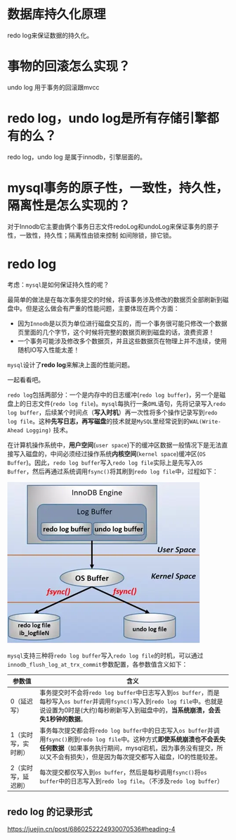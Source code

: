 # 数据库持久化原理

redo log来保证数据的持久化。

# 事物的回滚怎么实现？

undo log 用于事务的回滚跟mvcc

# redo log，undo log是所有存储引擎都有的么？

redo log，undo log 是属于innodb，引擎层面的。



# mysql事务的原子性，一致性，持久性，隔离性是怎么实现的？

对于Innodb它主要由俩个事务日志文件redoLog和undoLog来保证事务的原子性，一致性，持久性；隔离性由锁来控制 如间隙锁，排它锁。



# redo log

考虑：`mysql`是如何保证持久性的呢？

最简单的做法是在每次事务提交的时候，将该事务涉及修改的数据页全部刷新到磁盘中。但是这么做会有严重的性能问题，主要体现在两个方面：

- 因为`Innodb`是以页为单位进行磁盘交互的，而一个事务很可能只修改一个数据页里面的几个字节，这个时候将完整的数据页刷到磁盘的话，浪费资源！
- 一个事务可能涉及修改多个数据页，并且这些数据页在物理上并不连续，使用随机IO写入性能太差！



`mysql`设计了**redo log**来解决上面的性能问题。

一起看看吧。

`redo log`包括两部分：一个是内存中的日志缓冲(`redo log buffer`)，另一个是磁盘上的日志文件(`redo log file`)。`mysql`每执行一条`DML`语句，先将记录写入`redo log buffer`，后续某个时间点（**写入时机**）再一次性将多个操作记录写到`redo log file`。这种**先写日志，再写磁盘**的技术就是`MySQL`里经常说到的`WAL(Write-Ahead Logging)` 技术。



在计算机操作系统中，**用户空间**(`user space`)下的缓冲区数据一般情况下是无法直接写入磁盘的，中间必须经过操作系统**内核空间**(`kernel space`)缓冲区(`OS Buffer`)。因此，`redo log buffer`写入`redo log file`实际上是先写入`OS Buffer`，然后再通过系统调用`fsync()`将其刷到`redo log file`中，过程如下：



![fsync](img\fsync.jpg)



`mysql`支持三种将`redo log buffer`写入`redo log file`的时机，可以通过`innodb_flush_log_at_trx_commit`参数配置，各参数值含义如下：

| 参数值              | 含义                                                         |
| ------------------- | ------------------------------------------------------------ |
| 0（延迟写）         | 事务提交时不会将`redo log buffer`中日志写入到`os buffer`，而是每秒写入`os buffer`并调用`fsync()`写入到`redo log file`中。也就是说设置为0时是(大约)每秒刷新写入到磁盘中的，**当系统崩溃，会丢失1秒钟的数据**。 |
| 1（实时写，实时刷） | 事务每次提交都会将`redo log buffer`中的日志写入`os buffer`并调用`fsync()`刷到`redo log file`中。这种方式**即使系统崩溃也不会丢失任何数据**（如果事务执行期间，mysql宕机，因为事务没有提交，所以又不会有损失），但是因为每次提交都写入磁盘，IO的性能较差。 |
| 2（实时写，延迟刷） | 每次提交都仅写入到`os buffer`，然后是每秒调用`fsync()`将`os buffer`中的日志写入到`redo log file`。（不涉及`redo log buffer`） |



## redo log 的记录形式

https://juejin.cn/post/6860252224930070536#heading-4
















